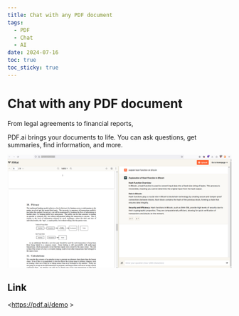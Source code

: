 ```yaml
---
title: Chat with any PDF document
tags:
  - PDF
  - Chat
  - AI
date: 2024-07-16
toc: true
toc_sticky: true
---
```


# Chat with any PDF document

From legal agreements to financial reports, 

PDF.ai brings your documents to life. You can ask questions, get summaries, find information, and more.

![](../_asset/2024-06-10-PDF.ai_image_1.png)

## Link

<https://pdf.ai/demo >